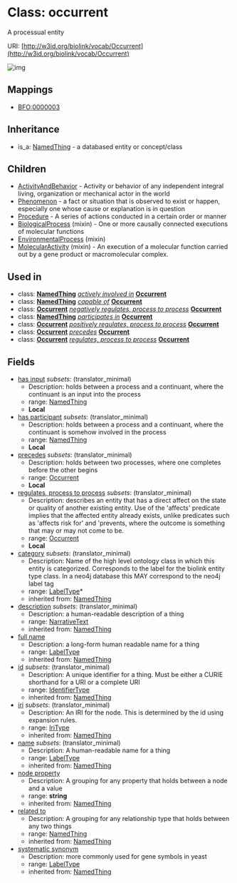 # Class: occurrent


A processual entity

URI: [http://w3id.org/biolink/vocab/Occurrent](http://w3id.org/biolink/vocab/Occurrent)

![img](http://yuml.me/diagram/nofunky;dir:TB/class/\[Occurrent|id(i):identifier_type%20%3F;name(i):label_type%20%3F;category(i):label_type%20*;node_property(i):string%20%3F;iri(i):iri_type%20%3F;full_name(i):label_type%20%3F;description(i):narrative_text%20%3F;systematic_synonym(i):label_type%20%3F]-%20related%20to(i)%20%3F>\[NamedThing],%20\[Occurrent]-%20precedes%20%3F>\[Occurrent],%20\[Occurrent]-%20has%20input%20%3F>\[NamedThing],%20\[Occurrent]-%20has%20participant%20%3F>\[NamedThing],%20\[Occurrent]-%20regulates,%20process%20to%20process%20%3F>\[Occurrent],%20\[NamedThing]-%20actively%20involved%20in(i)%20%3F>\[Occurrent],%20\[NamedThing]-%20capable%20of(i)%20%3F>\[Occurrent],%20\[Occurrent]-%20negatively%20regulates,%20process%20to%20process(i)%20%3F>\[Occurrent],%20\[NamedThing]-%20participates%20in(i)%20%3F>\[Occurrent],%20\[Occurrent]-%20positively%20regulates,%20process%20to%20process(i)%20%3F>\[Occurrent],%20\[Occurrent]-%20precedes%20%3F>\[Occurrent],%20\[Occurrent]-%20regulates,%20process%20to%20process%20%3F>\[Occurrent],%20\[MolecularActivity]uses%20-.->\[Occurrent],%20\[EnvironmentalProcess]uses%20-.->\[Occurrent],%20\[BiologicalProcess]uses%20-.->\[Occurrent],%20\[Occurrent]^-\[Procedure],%20\[Occurrent]^-\[Phenomenon],%20\[Occurrent]^-\[ActivityAndBehavior],%20\[NamedThing]^-\[Occurrent])
## Mappings

 * [BFO:0000003](http://purl.obolibrary.org/obo/BFO_0000003)
## Inheritance

 *  is_a: [NamedThing](NamedThing.md) - a databased entity or concept/class
## Children

 * [ActivityAndBehavior](ActivityAndBehavior.md) - Activity or behavior of any independent integral living, organization or mechanical actor in the world
 * [Phenomenon](Phenomenon.md) - a fact or situation that is observed to exist or happen, especially one whose cause or explanation is in question
 * [Procedure](Procedure.md) - A series of actions conducted in a certain order or manner
 * [BiologicalProcess](BiologicalProcess.md) (mixin)  - One or more causally connected executions of molecular functions
 * [EnvironmentalProcess](EnvironmentalProcess.md) (mixin) 
 * [MolecularActivity](MolecularActivity.md) (mixin)  - An execution of a molecular function carried out by a gene product or macromolecular complex.
## Used in

 *  class: **[NamedThing](NamedThing.md)** *[actively involved in](actively_involved_in.md)* **[Occurrent](Occurrent.md)**
 *  class: **[NamedThing](NamedThing.md)** *[capable of](capable_of.md)* **[Occurrent](Occurrent.md)**
 *  class: **[Occurrent](Occurrent.md)** *[negatively regulates, process to process](negatively_regulates_process_to_process.md)* **[Occurrent](Occurrent.md)**
 *  class: **[NamedThing](NamedThing.md)** *[participates in](participates_in.md)* **[Occurrent](Occurrent.md)**
 *  class: **[Occurrent](Occurrent.md)** *[positively regulates, process to process](positively_regulates_process_to_process.md)* **[Occurrent](Occurrent.md)**
 *  class: **[Occurrent](Occurrent.md)** *[precedes](precedes.md)* **[Occurrent](Occurrent.md)**
 *  class: **[Occurrent](Occurrent.md)** *[regulates, process to process](regulates_process_to_process.md)* **[Occurrent](Occurrent.md)**
## Fields

 * [has input](has_input.md) *subsets*: (translator_minimal)
    * Description: holds between a process and a continuant, where the continuant is an input into the process
    * range: [NamedThing](NamedThing.md)
    * __Local__
 * [has participant](has_participant.md) *subsets*: (translator_minimal)
    * Description: holds between a process and a continuant, where the continuant is somehow involved in the process 
    * range: [NamedThing](NamedThing.md)
    * __Local__
 * [precedes](precedes.md) *subsets*: (translator_minimal)
    * Description: holds between two processes, where one completes before the other begins
    * range: [Occurrent](Occurrent.md)
    * __Local__
 * [regulates, process to process](regulates_process_to_process.md) *subsets*: (translator_minimal)
    * Description: describes an entity that has a direct affect on the state or quality of another existing entity. Use of the 'affects' predicate implies that the affected entity already exists, unlike predicates such as 'affects risk for' and 'prevents, where the outcome is something that may or may not come to be.
    * range: [Occurrent](Occurrent.md)
    * __Local__
 * [category](category.md) *subsets*: (translator_minimal)
    * Description: Name of the high level ontology class in which this entity is categorized. Corresponds to the label for the biolink entity type class. In a neo4j database this MAY correspond to the neo4j label tag
    * range: [LabelType](LabelType.md)*
    * inherited from: [NamedThing](NamedThing.md)
 * [description](description.md) *subsets*: (translator_minimal)
    * Description: a human-readable description of a thing
    * range: [NarrativeText](NarrativeText.md)
    * inherited from: [NamedThing](NamedThing.md)
 * [full name](full_name.md)
    * Description: a long-form human readable name for a thing
    * range: [LabelType](LabelType.md)
    * inherited from: [NamedThing](NamedThing.md)
 * [id](id.md) *subsets*: (translator_minimal)
    * Description: A unique identifier for a thing. Must be either a CURIE shorthand for a URI or a complete URI
    * range: [IdentifierType](IdentifierType.md)
    * inherited from: [NamedThing](NamedThing.md)
 * [iri](iri.md) *subsets*: (translator_minimal)
    * Description: An IRI for the node. This is determined by the id using expansion rules.
    * range: [IriType](IriType.md)
    * inherited from: [NamedThing](NamedThing.md)
 * [name](name.md) *subsets*: (translator_minimal)
    * Description: A human-readable name for a thing
    * range: [LabelType](LabelType.md)
    * inherited from: [NamedThing](NamedThing.md)
 * [node property](node_property.md)
    * Description: A grouping for any property that holds between a node and a value
    * range: **string**
    * inherited from: [NamedThing](NamedThing.md)
 * [related to](related_to.md)
    * Description: A grouping for any relationship type that holds between any two things
    * range: [NamedThing](NamedThing.md)
    * inherited from: [NamedThing](NamedThing.md)
 * [systematic synonym](systematic_synonym.md)
    * Description: more commonly used for gene symbols in yeast
    * range: [LabelType](LabelType.md)
    * inherited from: [NamedThing](NamedThing.md)
